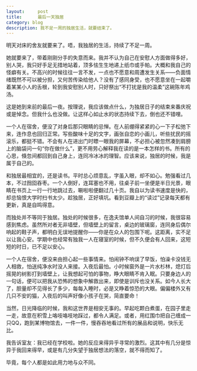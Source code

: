 ```yaml
---
layout:     post
title:      最后一天独居  
category: blog
description: ‍‍‍‍‍‍‍‍‍‍‍‍我不足一周的独居生活，就要结束了。
---
```

明天对床的舍友就要来了。唔，我独居的生活，持续了不足一周。

 

她就要来了，带着刚刚分手的失意而来。我并不认为自己在安慰人方面做得多好，别人哭，我只好手足无措地站着，顶多怯生生地递上纸巾或手帕。大概和我自己的怪癖有关。不高兴的时候往往一言不发，一点也不愿意和周遭发生关系——负面情绪既然不可以被分担，又何苦传染给他人？没有了感同身受，也不愿意坐在一起嚼着某某小人的舌根，轮到我安慰别人时，只好祭出“不打扰是我的温柔”这碗陈年鸡汤。

 

这是她到来前的最后一夜。按理说，我应该做点什么，为独居日子的结束来番庆祝或是悼念。但我什么也没做。让这样心如止水的状态持续下去，倒也还不错哩。

 

一个人在宿舍，便没了对身后那只眼睛的忌惮。在人前绷得紧紧的心一下子松弛下来，连作息也回归正常。写些酸味十足的文字，画张自恋的小画儿，听些扰民的摇滚乐，都挺不错。不会有人在进出门时瞟一眼我的屏幕，不必担心被忽然凑到肩膀上的脑袋问一句“你在做什么”，更不用劳心解释我在读的是一本怎样的书。所有的心思，倏忽间都回到自己身上，连同冷冰冰的理智。应该来说，独居的时候，我是属于自己的。

 

和独居最相宜的，还是读书。平时总心烦意乱，字虽入眼，却不如心。勉强看过几本，不过囫囵吞枣。一个人倒好，连耳塞也不用，往桌子前一坐便是半日光景，眼睛在书页上一行一行地跳过去，唰啦啦便翻过几十页。我自以为读书速度是快的，却总恼恨大学时扫书太少。趁独居，正好填坑。看到豆瓣上的“读过”记录每天都有更新，真是自鸣得意。

 

而独处并不等同于独居。独处的时候很多，在逸夫馆单人间自习的时候，我很容易感到焦虑。虽然所对者无非墙壁，但墙壁上的留言，桌边的玻璃窗，连同身后偶尔响起的鞋子声，都明白无误地提醒你——你是在众人的包围下呢。这距离，实不足以让我心安。学期中也经常有独我一人在寝室的时候，但不久便会有人回来，这短短的时日，已不足以安心。

 

一个人在宿舍，便没来由担心起一些事情来。怕闹钟不响误了早饭，怕澡卡没钱无人相救，怕送纯净水时没人来接。入夜后最怕。小时候窗外是一片水杉林，熄灯后摇晃的树影打到墙壁上，让我想起可怕的事物，睁大眼睛不肯入眠。只要身边人的一句话，便可以把我从恐怖的想象中解救出来，即使是训斥也没关系。如今人长大了，胆量却不见得长了多少，每每入睡时，必是又睁着惊恐的大眼。偏偏楼外又有几只不安的猫，入夜后的叫声好像小孩子在哭，简直要命！

 

当然，日光降临的时候，我和这世界是相安无事的。早起吃颗白煮蛋，在园子里走一走，故意在积雪上咯吱咯吱地踩过，都令人满足。或者，用红围巾把自己缠成一只QQ，跑到某博物馆去，一件一件，慢吞吞地看过所有的展品和说明，快乐无比。

 

我告诉室友：我已经在学校啦。她的反应来得异乎寻常的激烈。这其中有几分是惊异于我回来得早，或是有几分失望于独居想法的落空，就不得而知了。

 

毕竟，每个人都是如此用力地与众不同。

